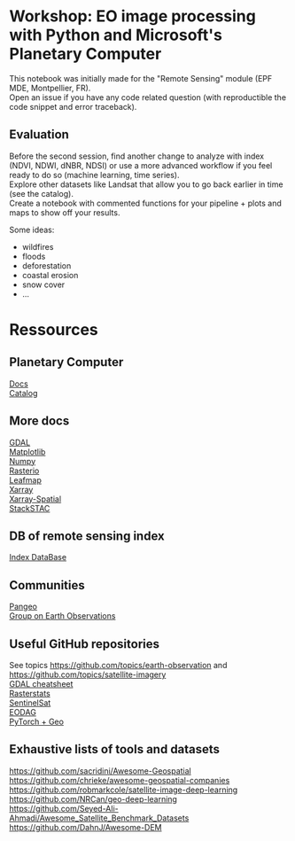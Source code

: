# Workshop: EO image processing with Python and Microsoft's Planetary Computer
This notebook was initially made for the "Remote Sensing" module (EPF MDE, Montpellier, FR).  
Open an issue if you have any code related question (with reproductible the code snippet and error traceback).

## Evaluation
Before the second session, find another change to analyze with index (NDVI, NDWI, dNBR, NDSI) or
 use a more advanced workflow if you feel ready to do so (machine learning, time series).  
Explore other datasets like Landsat that allow you to go back earlier in time (see the catalog).  
Create a notebook with commented functions for your pipeline + plots and maps to show off your results.  

Some ideas:
* wildfires
* floods
* deforestation
* coastal erosion
* snow cover
* ...

# Ressources

## Planetary Computer
[Docs](https://planetarycomputer.microsoft.com/docs/overview/about)  
[Catalog](https://planetarycomputer.microsoft.com/catalog)  

## More docs
[GDAL](https://gdal.org/)  
[Matplotlib](https://matplotlib.org/stable)  
[Numpy](https://numpy.org/doc/stable/)  
[Rasterio](https://rasterio.readthedocs.io/)  
[Leafmap](https://leafmap.org/)  
[Xarray](https://docs.xarray.dev/en/stable/)  
[Xarray-Spatial](https://xarray-spatial.org/index.html)  
[StackSTAC](https://stackstac.readthedocs.io/en/latest/)  

## DB of remote sensing index
[Index DataBase](https://www.indexdatabase.de/)  

## Communities
[Pangeo](https://pangeo.io/index.html)  
[Group on Earth Observations](https://www.earthobservations.org/)  

## Useful GitHub repositories
See topics https://github.com/topics/earth-observation and https://github.com/topics/satellite-imagery   
[GDAL cheatsheet](https://github.com/dwtkns/gdal-cheat-sheet)  
[Rasterstats](https://github.com/perrygeo/python-rasterstats)  
[SentinelSat](https://github.com/sentinelsat/sentinelsat)  
[EODAG](https://github.com/CS-SI/eodag)  
[PyTorch + Geo](https://github.com/microsoft/torchgeo)  

## Exhaustive lists of tools and datasets
https://github.com/sacridini/Awesome-Geospatial  
https://github.com/chrieke/awesome-geospatial-companies  
https://github.com/robmarkcole/satellite-image-deep-learning  
https://github.com/NRCan/geo-deep-learning  
https://github.com/Seyed-Ali-Ahmadi/Awesome_Satellite_Benchmark_Datasets  
https://github.com/DahnJ/Awesome-DEM  